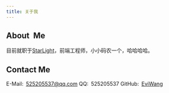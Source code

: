 ```yaml
---
title: 关于我
---
```


## <i class="fa fa-user"></i> About Me
目前就职于[StarLight](https://www.starlightchina.net/CN/)，前端工程师，小小码农一个，哈哈哈哈。

## <i class="fa fa-edit"></i> Contact Me

E-Mail: 525205537@qq.com
QQ: 525205537
GitHub: [EviWang](http://www.github.com/eviwang)
